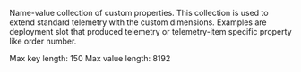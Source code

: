 Name-value collection of custom properties. This collection is used to extend standard telemetry with the custom dimensions. Examples are deployment slot that produced telemetry or telemetry-item specific property like order number. 

Max key length: 150
Max value length: 8192
